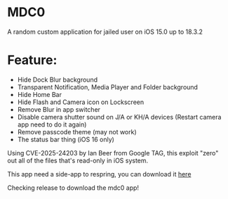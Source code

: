 # MDC0
A random custom application for jailed user on iOS 15.0 up to 18.3.2

# Feature:
- Hide Dock Blur background
- Transparent Notification, Media Player and Folder background
- Hide Home Bar
- Hide Flash and Camera icon on Lockscreen
- Remove Blur in app switcher
- Disable camera shutter sound on J/A or KH/A devices (Restart camera app need to do it again)
- Remove passcode theme (may not work)
- The status bar thing (iOS 16 only)

Using CVE-2025-24203 by Ian Beer from Google TAG, this exploit "zero" out all of the files that's read-only in iOS system.

This app need a side-app to respring, you can download it [here](https://github.com/34306/mdc0/releases/download/1.0/respringapp.ipa)

Checking release to download the mdc0 app!
